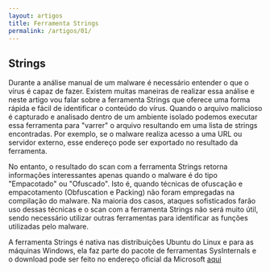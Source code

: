 ```yaml
---
layout: artigos
title: Ferramenta Strings
permalink: /artigos/01/
---
```


## Strings

Durante a análise manual de um malware é necessário entender o que o vírus é capaz de fazer. Existem muitas maneiras de realizar essa análise e neste artigo vou falar sobre a ferramenta Strings que oferece uma forma rápida e fácil de identificar o conteúdo do vírus. Quando o arquivo malicioso é capturado e analisado dentro de um ambiente isolado podemos executar essa ferramenta para "varrer" o arquivo resultando em uma lista de strings encontradas. Por exemplo, se o malware realiza acesso a uma URL ou servidor externo, esse endereço pode ser exportado no resultado da ferramenta. 

No entanto, o resultado do scan com a ferramenta Strings retorna informações interessantes apenas quando o malware é do tipo "Empacotado" ou "Ofuscado". Isto é, quando técnicas de ofuscação e empacotamento (Obfuscation e Packing) não foram empregadas na compilação do malware. Na maioria dos casos, ataques sofisticados farão uso dessas técnicas e o scan com a ferramenta Strings não será muito útil, sendo necessário utilizar outras ferramentas para identificar as funções utilizadas pelo malware. 

A ferramenta Strings é nativa nas distribuições Ubuntu do Linux e para as máquinas Windows, ela faz parte do pacote de ferramentas SysInternals e o download pode ser feito no endereço oficial da Microsoft [aqui](https://docs.microsoft.com/pt-br/sysinternals/downloads/strings)



